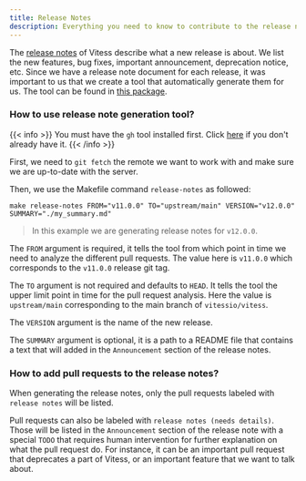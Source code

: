 ```yaml
---
title: Release Notes
description: Everything you need to know to contribute to the release notes of Vitess
---
```


The [release notes](https://github.com/vitessio/vitess/releases) of Vitess describe what a new release is about. We list the new features, bug fixes, important announcement, deprecation notice, etc.
Since we have a release note document for each release, it was important to us that we create a tool that automatically generate them for us. The tool can be found in [this package](https://github.com/vitessio/vitess/tree/main/go/tools/release-notes).

### How to use release note generation tool?

{{< info >}}
You must have the `gh` tool installed first. Click [here](https://github.com/cli/cli) if you don't already have it.
{{< /info >}}

First, we need to `git fetch` the remote we want to work with and make sure we are up-to-date with the server.

Then, we use the Makefile command `release-notes` as followed:

```shell
make release-notes FROM="v11.0.0" TO="upstream/main" VERSION="v12.0.0" SUMMARY="./my_summary.md"
```

> In this example we are generating release notes for `v12.0.0`.

The `FROM` argument is required, it tells the tool from which point in time we need to analyze the different pull requests.
The value here is `v11.0.0` which corresponds to the `v11.0.0` release git tag.

The `TO` argument is not required and defaults to `HEAD`.
It tells the tool the upper limit point in time for the pull request analysis.
Here the value is `upstream/main` corresponding to the main branch of `vitessio/vitess`.

The `VERSION` argument is the name of the new release.

The `SUMMARY` argument is optional, it is a path to a README file that contains a text that will added in the `Announcement` section of the release notes.

### How to add pull requests to the release notes?

When generating the release notes, only the pull requests labeled with `release notes` will be listed.

Pull requests can also be labeled with `release notes (needs details)`.
Those will be listed in the `Announcement` section of the release note with a special `TODO` that requires human intervention for further explanation on what the pull request do.
For instance, it can be an important pull request that deprecates a part of Vitess, or an important feature that we want to talk about.
